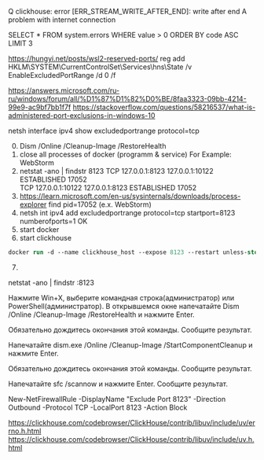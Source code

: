 Q clickhouse: error [ERR_STREAM_WRITE_AFTER_END]: write after end
A problem with internet connection

SELECT *
FROM system.errors
WHERE value > 0
ORDER BY code ASC
LIMIT 3

https://hungyi.net/posts/wsl2-reserved-ports/
reg add HKLM\SYSTEM\CurrentControlSet\Services\hns\State /v EnableExcludedPortRange /d 0 /f

https://answers.microsoft.com/ru-ru/windows/forum/all/%D1%87%D1%82%D0%BE/8faa3323-09bb-4214-99e9-ac9bf7bb1f7f
https://stackoverflow.com/questions/58216537/what-is-administered-port-exclusions-in-windows-10


netsh interface ipv4 show excludedportrange protocol=tcp

0) Dism /Online /Cleanup-Image /RestoreHealth
1) close all processes of docker (programm & service) For Example: WebStorm
2) netstat -ano | findstr 8123
TCP    127.0.0.1:8123         127.0.0.1:10122        ESTABLISHED     17052                                              
TCP    127.0.0.1:10122        127.0.0.1:8123         ESTABLISHED     17052
3) https://learn.microsoft.com/en-us/sysinternals/downloads/process-explorer
find pid=17052 (e.x. WebStorm)
4) netsh int ipv4 add excludedportrange protocol=tcp startport=8123 numberofports=1
   OK
5) start docker
6) start clickhouse
```ps
docker run -d --name clickhouse_host --expose 8123 --restart unless-stopped --ulimit nofile=262144:262144 -p 8123:8123 -v \\wsl$\Ubuntu\clickhouse_data\log:/var/log/clickhouse-server -v \\wsl$\Ubuntu\home\zowie\config.xml:/etc/clickhouse-server/config.xml -v \\wsl$\Ubuntu\home\zowie\users.xml:/etc/clickhouse-server/users.xml -v \\wsl$\Ubuntu\clickhouse_data\data:/var/lib/clickhouse clickhouse/clickhouse-server:23.1.3.5-alpine
```
7) 



netstat -ano | findstr :8123

Нажмите Win+X, выберите командная строка(администратор) или PowerShell(администратор). В открывшемся окне напечатайте Dism /Online /Cleanup-Image /RestoreHealth и нажмите Enter.

Обязательно дождитесь окончания этой команды.
Сообщите результат.

Напечатайте dism.exe /Online /Cleanup-Image /StartComponentCleanup и нажмите Enter.

Обязательно дождитесь окончания этой команды.
Сообщите результат.

Напечатайте sfc /scannow и нажмите Enter.
Сообщите результат.


New-NetFirewallRule -DisplayName "Exclude Port 8123" -Direction Outbound -Protocol TCP -LocalPort 8123 -Action Block

https://clickhouse.com/codebrowser/ClickHouse/contrib/libuv/include/uv/errno.h.html
https://clickhouse.com/codebrowser/ClickHouse/contrib/libuv/include/uv.h.html


